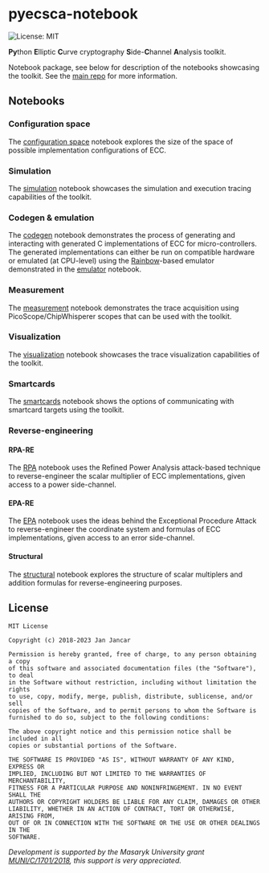 # pyecsca-notebook

![License: MIT](https://img.shields.io/github/license/J08nY/pyecsca-notebook.svg)

**Py**thon **E**lliptic **C**urve cryptography **S**ide-**C**hannel **A**nalysis toolkit.

Notebook package, see below for description of the notebooks showcasing the toolkit.
See the [main repo](https://github.com/J08nY/pyecsca) for more information.

## Notebooks

### Configuration space

The [configuration space](configuration_space.ipynb) notebook explores the size of the space of
possible implementation configurations of ECC.

### Simulation

The [simulation](simulation.ipynb) notebook showcases the simulation and execution tracing capabilities
of the toolkit.

### Codegen & emulation

The [codegen](codegen.ipynb) notebook demonstrates the process of generating and interacting with
generated C implementations of ECC for micro-controllers. The generated implementations can either
be run on compatible hardware or emulated (at CPU-level) using the
[Rainbow](https://github.com/Ledger-Donjon/rainbow)-based emulator demonstrated in the
[emulator](emulator.ipynb) notebook.

### Measurement

The [measurement](measurement.ipynb) notebook demonstrates the trace acquisition using
PicoScope/ChipWhisperer scopes that can be used with the toolkit.

### Visualization

The [visualization](visualization.ipynb) notebook showcases the trace visualization capabilities
of the toolkit.

### Smartcards

The [smartcards](smartcards.ipynb) notebook shows the options of communicating with smartcard
targets using the toolkit.

### Reverse-engineering

#### RPA-RE

The [RPA](re/rpa.ipynb) notebook uses the Refined Power Analysis attack-based technique to reverse-engineer
the scalar multiplier of ECC implementations, given access to a power side-channel.

#### EPA-RE

The [EPA](re/epa.ipynb) notebook uses the ideas behind the Exceptional Procedure Attack to reverse-engineer
the coordinate system and formulas of ECC implementations, given access to an error side-channel.

#### Structural

The [structural](re/structural.ipynb) notebook explores the structure of scalar multiplers and addition
formulas for reverse-engineering purposes.

## License

    MIT License

    Copyright (c) 2018-2023 Jan Jancar
    
    Permission is hereby granted, free of charge, to any person obtaining a copy
    of this software and associated documentation files (the "Software"), to deal
    in the Software without restriction, including without limitation the rights
    to use, copy, modify, merge, publish, distribute, sublicense, and/or sell
    copies of the Software, and to permit persons to whom the Software is
    furnished to do so, subject to the following conditions:
    
    The above copyright notice and this permission notice shall be included in all
    copies or substantial portions of the Software.
    
    THE SOFTWARE IS PROVIDED "AS IS", WITHOUT WARRANTY OF ANY KIND, EXPRESS OR
    IMPLIED, INCLUDING BUT NOT LIMITED TO THE WARRANTIES OF MERCHANTABILITY,
    FITNESS FOR A PARTICULAR PURPOSE AND NONINFRINGEMENT. IN NO EVENT SHALL THE
    AUTHORS OR COPYRIGHT HOLDERS BE LIABLE FOR ANY CLAIM, DAMAGES OR OTHER
    LIABILITY, WHETHER IN AN ACTION OF CONTRACT, TORT OR OTHERWISE, ARISING FROM,
    OUT OF OR IN CONNECTION WITH THE SOFTWARE OR THE USE OR OTHER DEALINGS IN THE
    SOFTWARE.
    

*Development is supported by the Masaryk University grant [MUNI/C/1701/2018](https://www.muni.cz/en/research/projects/46834),
this support is very appreciated.*
